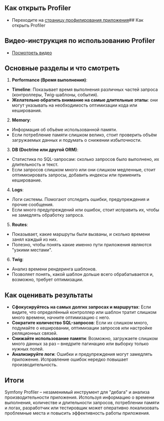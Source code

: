 ## Как открыть Profiler

- Переходите на [страницу профилирования приложения](http://staging.gateway.adskill.io/_profiler/)## Как открыть Profiler
## Видео-инструкция по использованию Profiler
- [Посмотреть видео](https://drive.google.com/file/d/1_oxhEdvDdNSJcvU4INYIp1Xshx6rJGIK/view)
## Основные разделы и что смотреть

1. **Performance (Время выполнения)**:
  - **Timeline**: Показывает время выполнения различных частей запроса (контроллеры, Twig-шаблоны, события).
  - **Желательно обратить внимание на самые длительные этапы**: они могут указывать на необходимость оптимизации кода или кеширования.

2. **Memory**:
  - Информация об объёме использованной памяти.
  - Если потребление памяти слишком велико, стоит проверить объём загружаемых данных и подумать о снижении избыточности.

3. **DB (Doctrine или другой ORM)**:
  - Статистика по SQL-запросам: сколько запросов было выполнено, их длительность и текст.
  - Если запросов слишком много или они слишком медленные, стоит оптимизировать запросы, добавить индексы или применить кеширование.

4. **Logs**:
  - Логи системы. Помогают отследить ошибки, предупреждения и прочие сообщения.
  - Если много предупреждений или ошибок, стоит исправить их, чтобы не замедлять обработку запроса.

5. **Routes**:
  - Показывает, какие маршруты были вызваны, и сколько времени занял каждый из них.
  - Полезно, чтобы понять какие именно пути приложения являются "узкими местами".

6. **Twig**:
  - Анализ времени рендеринга шаблонов.
  - Позволяет понять, какой шаблон дольше всего обрабатывается и, возможно, требует оптимизации.

## Как оценивать результаты

- **Сфокусируйтесь на самых долгих запросах и маршрутах**: Если видите, что определённый контроллер или шаблон тратит слишком много времени, начните оптимизацию с него.
- **Сократите количество SQL-запросов**: Если их слишком много, подумайте о кешировании, оптимизации запросов или настройке реляционных связей.
- **Снижайте использование памяти**: Возможно, загружаете слишком много данных за раз – внедрите пагинацию или выборку только нужных полей.
- **Анализируйте логи**: Ошибки и предупреждения могут замедлять приложение. Исправление ошибок нередко повышает производительность.

## Итоги

Symfony Profiler – незаменимый инструмент для "дебага" и анализа производительности приложения. Используя информацию о времени выполнения, количестве и длительности запросов, потреблении памяти и логах, разработчик или тестировщик может оперативно локализовать проблемные места и повысить эффективность работы приложения.
